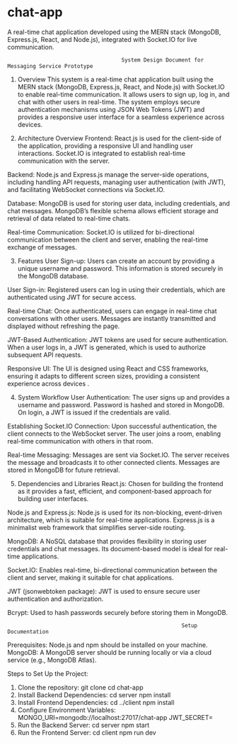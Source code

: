 # chat-app
A real-time chat application developed using the MERN stack (MongoDB, Express.js, React, and Node.js), integrated with Socket.IO for live communication.


                                        System Design Document for Messaging Service Prototype
  1. Overview
This system is a real-time chat application built using the MERN stack (MongoDB, Express.js, React, and Node.js) with Socket.IO to enable real-time communication. It allows users to sign up, log in, and chat with other users in real-time. The system employs secure authentication mechanisms using JSON Web Tokens (JWT) and provides a responsive user interface for a seamless experience across devices.

2. Architecture Overview
Frontend: React.js is used for the client-side of the application, providing a responsive UI and handling user interactions. Socket.IO is integrated to establish real-time communication with the server.

Backend: Node.js and Express.js manage the server-side operations, including handling API requests, managing user authentication (with JWT), and facilitating WebSocket connections via Socket.IO.

Database: MongoDB is used for storing user data, including credentials, and chat messages. MongoDB’s flexible schema allows efficient storage and retrieval of data related to real-time chats.

Real-time Communication: Socket.IO is utilized for bi-directional communication between the client and server, enabling the real-time exchange of messages.

3. Features
User Sign-up: Users can create an account by providing a unique username and password. This information is stored securely in the MongoDB database.

User Sign-in: Registered users can log in using their credentials, which are authenticated using JWT for secure access.

Real-time Chat: Once authenticated, users can engage in real-time chat conversations with other users. Messages are instantly transmitted and displayed without refreshing the page.

JWT-Based Authentication: JWT tokens are used for secure authentication. When a user logs in, a JWT is generated, which is used to authorize subsequent API requests.

Responsive UI: The UI is designed using React and CSS frameworks, ensuring it adapts to different screen sizes, providing a consistent experience across devices   .

4. System Workflow
User Authentication:
The user signs up and provides a username and password.
Password is hashed and stored in MongoDB.
On login, a JWT is issued if the credentials are valid.

Establishing Socket.IO Connection:
Upon successful authentication, the client connects to the WebSocket server.
The user joins a room, enabling real-time communication with others in that room.

Real-time Messaging:
Messages are sent via Socket.IO.
The server receives the message and broadcasts it to other connected clients.
Messages are stored in MongoDB for future retrieval.

5. Dependencies and Libraries
React.js: Chosen for building the frontend as it provides a fast, efficient, and component-based approach for building user interfaces.

Node.js and Express.js: Node.js is used for its non-blocking, event-driven architecture, which is suitable for real-time applications. Express.js is a minimalist web framework that simplifies server-side routing.

MongoDB: A NoSQL database that provides flexibility in storing user credentials and chat messages. Its document-based model is ideal for real-time applications.

Socket.IO: Enables real-time, bi-directional communication between the client and server, making it suitable for chat applications.

JWT (jsonwebtoken package): JWT is used to ensure secure user authentication and authorization.

Bcrypt: Used to hash passwords securely before storing them in MongoDB.

                                                           Setup Documentation
Prerequisites:
Node.js and npm should be installed on your machine.
MongoDB: A MongoDB server should be running locally or via a cloud service (e.g., MongoDB Atlas).

Steps to Set Up the Project:
1. Clone the repository:
git clone <repository-url>
cd chat-app
2. Install Backend Dependencies:
cd server
npm install
3. Install Frontend Dependencies:
cd ../client
npm install
4. Configure Environment Variables:
MONGO_URI=mongodb://localhost:27017/chat-app
JWT_SECRET=<your-jwt-secret>
5. Run the Backend Server:
 cd server
 npm start
6. Run the Frontend Server:
cd client
npm run dev




